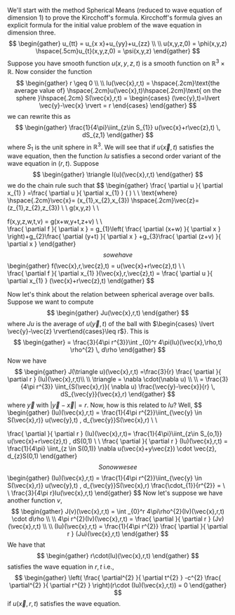 We'll start with the method Spherical Means (reduced to wave equation of dimension 1) to prove the Kircchoff's formula. Kircchoff's formula gives an explicit formula for the initial value problem of the wave equation in dimension three. 
$$
\begin{gather}
u_{tt} = u_{x x}+u_{yy}+u_{zz} \\ \\ 
u(x,y,z,0) = \phi(x,y,z) \hspace{.5cm}u_{t}(x,y,z,0) =  \psi(x,y,z)
\end{gather}
$$
Suppose you have smooth function $u(x,y,z,t)$ is a smooth function on $\mathbb{R}^{3} \times \mathbb{R}$. Now consider the function 
$$
\begin{gather}
r \geq 0  \\ \\ 
Iu(\vec{x},r,t) = \hspace{.2cm}\text{the average value of} \hspace{.2cm}u(\vec{x},t)\hspace{.2cm}\text{ on the sphere }\hspace{.2cm} S(\vec{x},r,t) = \begin{cases}
(\vec{y},t)=\lvert \vec{y}-\vec{x}  \rvert = r
\end{cases}
\end{gather}
$$
we can rewrite this as 
$$
\begin{gather}
\frac{1}{4\pi}\iint_{z\in S_{1}} u(\vec{x}+r\vec{z},t) \, dS_{z,1} 
\end{gather}
$$
where $S_{1}$ is the unit sphere in $\mathbb{R}^{3}$. We will see that if $u(\vec{x},t)$ satisfies the wave equation, then the function $Iu$ satisfies a second order variant of the wave equation in $(r,t)$. Suppose 
$$
\begin{gather}
\triangle I(u)(\vec{x},r,t)
\end{gather}
$$
we do the chain rule such that
$$
\begin{gather}
\frac{ \partial u }{ \partial x_{1} } =\frac{ \partial u }{ \partial x_{1} } ( )
\\ \\ 
\text{where} \hspace{.2cm}\vec{x}= (x_{1},x_{2},x_{3}) \hspace{.2cm}\vec{z}= (z_{1},z_{2},z_{3}) \\ \\ 
g(x,y,z) \\ \\ 

f(x,y,z,w,t,v) = g(x+w,y+t,z+v) \\ \ \
\frac{ \partial f }{ \partial x }  = g_{1}\left( \frac{ \partial (x+w) }{ \partial x }  \right)+g_{2}\frac{ \partial (y+t) }{ \partial x } +g_{3}\frac{ \partial (z+v) }{ \partial x } 
\end{gather}
$$
so we have 
$$
\begin{gather}
f(\vec{x},r,\vec{z},t) = u(\vec{x}+r\vec{z},t) \\ \ \
\frac{ \partial f }{ \partial x_{1} }(\vec{x},r,\vec{z},t) = \frac{ \partial u }{ \partial x_{1} } (\vec{x}+r\vec{z},t)
\end{gather}
$$

Now let's think about the relation between spherical average over balls. Suppose we want to compute
$$
\begin{gather}
Ju(\vec{x},r,t)
\end{gather}
$$
where $Ju$ is the average of $u(\vec{y},t)$ of the ball with $\begin{cases} \lvert \vec{y}-\vec{z} \rvert\end{cases}\leq r$}. This is 
$$
\begin{gather}
= \frac{3}{4\pi r^{3}}\int _{0}^r 4\pi(Iu)(\vec{x},\rho,t) \rho^{2} \, d\rho
\end{gather}
$$
Now we have 
$$
\begin{gather}
J(\triangle u)(\vec{x},r,t) =\frac{3}{r} \frac{ \partial  }{ \partial r } (Iu)(\vec{x},r,t)\\ \\
\triangle = \nabla \cdot(\nabla u) \\ \\ 
= \frac{3}{4\pi r^{3}} \iint_{S(\vec{x},r)}( \nabla u) \frac{\vec{y}-\vec{x}}{r} \, dS_{\vec{y}}(\vec{x},r)
\end{gather}
$$
where $\vec{y}$ with $\lvert \vec{y}-\vec{x} \rvert = r$. Now, how is this related to $Iu$? Well, 
$$
\begin{gather}
(Iu)(\vec{x},r,t) = \frac{1}{4\pi r^{2}}\iint_{\vec{y} \in S(\vec{x},r)} u(\vec{y},t) \, d_{\vec{y}}S(\vec{x},r) \\ \\ 

\frac{ \partial  }{ \partial r } (Iu)(\vec{x},r,t)= \frac{1}{4\pi}\iint_{z\in S_{o,1}} u(\vec{x}+r\vec{z},t) \, dS(0,1) \\ \\ 
\frac{ \partial  }{ \partial r } (Iu)(\vec{x},r,t) = \frac{1}{4\pi} \iint_{z \in S(0,1)} \nabla u(\vec{x}+y\vec{z}) \cdot \vec{z}\, d_{z}S(0,1) 
\end{gather}
$$
So now we see 
$$
\begin{gather}
 (Iu)(\vec{x},r,t) = \frac{1}{4\pi r^{2}}\iint_{\vec{y} \in S(\vec{x},r)} u(\vec{y},t) \, d_{\vec{y}}S(\vec{x},r) \frac{\cdot_{1}}{r^{2}} = \\ \\ 
\frac{3}{4\pi r}Iu(\vec{x},r,t)
\end{gather}
$$
Now let's suppose we have another function $v$, 
$$
\begin{gather}
J(v)(\vec{x},r,t) = \int _{0}^r 4\pi\rho^{2}(Iv)(\vec{x},r,t) \cdot d\rho \\ \\
4\pi r^{2}(Iv)(\vec{x},r,t) = \frac{ \partial  }{ \partial r } (Jv)(\vec{x},r,t) \\ \\ 
(Iu)(\vec{x},r,t) = \frac{1}{4\pi r^{2}} \frac{ \partial  }{ \partial r } (Ju)(\vec{x},r,t)
\end{gather}
$$
We have that 
$$
\begin{gather}
r\cdot(Iu)(\vec{x},r,t) 
\end{gather}
$$
satisfies the wave equation in $r,t$ i.e., 
$$
\begin{gather}
\left( \frac{ \partial^{2} }{ \partial t^{2} } -c^{2} \frac{ \partial^{2} }{ \partial r^{2} }  \right)(r\cdot (Iu)(\vec{x},r,t)) = 0
\end{gather}
$$
if $u(\vec{x},r,t)$ satisfies the wave equation. 
